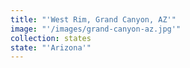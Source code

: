 ```yaml
---
title: "'West Rim, Grand Canyon, AZ'"
image: "'/images/grand-canyon-az.jpg'"
collection: states
state: "'Arizona'"
---
```

